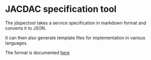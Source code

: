 # JACDAC specification tool

The jdspectool takes a service specification in markdown format and converts it to JSON.

It can then also generate template files for implementation in various languages.

The format is documented [here](../spec/reference/service-specification)
